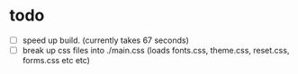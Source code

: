 # todo

- [ ] speed up build. (currently takes 67 seconds)
- [ ] break up css files into ./main.css (loads fonts.css, theme.css, reset.css, forms.css etc etc)
